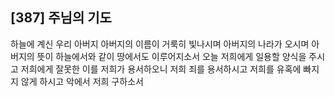 ## [387] 주님의 기도

하늘에 계신 우리 아버지 아버지의 이름이 거룩히 빛나시며 아버지의 나라가 오시며 아버지의 뜻이 하늘에서와 같이 땅에서도 이루어지소서 
오늘 저희에게 일용할 양식을 주시고 저희에게 잘못한 이를 저희가 용서하오니 저희 죄를 용서하시고 저희를 유혹에 빠지지 않게 하시고 악에서 저희 구하소서
